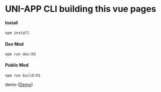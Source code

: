# UNI-APP CLI building this vue pages

#### Install
```js
npm install
```

#### Dev Mod
```
npm run dev:h5
```

#### Public Mod
```
npm run build:h5
```
demo ([Demo](http://st.idata.im/))
